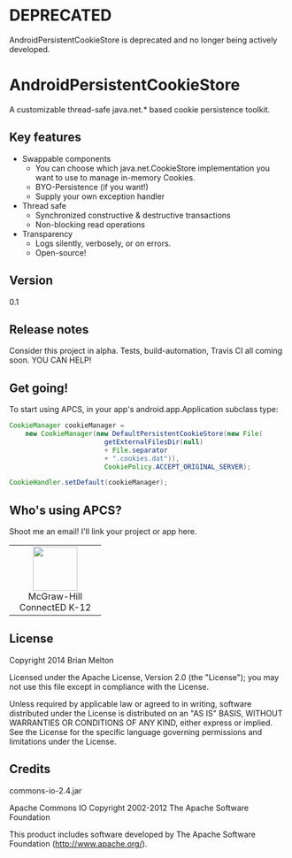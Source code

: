 # DEPRECATED

AndroidPersistentCookieStore is deprecated and no longer being actively developed.

AndroidPersistentCookieStore
=========

A customizable thread-safe java.net.* based cookie persistence toolkit.

Key features
--
  - Swappable components
    * You can choose which java.net.CookieStore implementation you want to use to manage in-memory Cookies.
    * BYO-Persistence (if you want!)
    * Supply your own exception handler
  - Thread safe
    * Synchronized constructive & destructive transactions
    * Non-blocking read operations
  - Transparency
    * Logs silently, verbosely, or on errors.
    * Open-source!

Version
--
0.1

Release notes
--
Consider this project in alpha. Tests, build-automation, Travis CI all coming soon. YOU CAN HELP!

Get going!
--
To start using APCS, in your app's android.app.Application subclass type:
```java
CookieManager cookieManager = 
    new CookieManager(new DefaultPersistentCookieStore(new File(
                        getExternalFilesDir(null)
                        + File.separator
                        + ".cookies.dat")),
                        CookiePolicy.ACCEPT_ORIGINAL_SERVER);

CookieHandler.setDefault(cookieManager);
```

Who's using APCS?
--
Shoot me an email! I'll link your project or app here.

<table>
    <tr>
        <td width="150" align="center">
            <a title="McGraw-Hill ConnectED K-12" href="https://play.google.com/store/apps/details?id=com.mheducation.cedmobile&hl=en" rel="nofollow"><img src="http://i.imgur.com/o0qKBK4.png" width="80" height="80"></a>
            <br>
            McGraw-Hill ConnectED K-12
        </td>
    </tr>
</table>

License
--
   Copyright 2014 Brian Melton

   Licensed under the Apache License, Version 2.0 (the "License");
   you may not use this file except in compliance with the License.

   Unless required by applicable law or agreed to in writing, software
   distributed under the License is distributed on an "AS IS" BASIS,
   WITHOUT WARRANTIES OR CONDITIONS OF ANY KIND, either express or implied.
   See the License for the specific language governing permissions and
   limitations under the License.

Credits
--
commons-io-2.4.jar

Apache Commons IO
Copyright 2002-2012 The Apache Software Foundation

This product includes software developed by 
The Apache Software Foundation (http://www.apache.org/).
